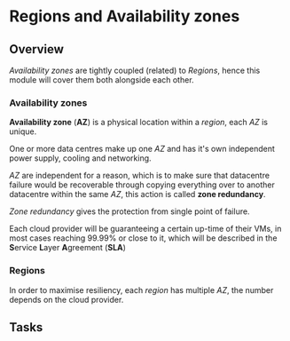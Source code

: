 # Regions and Availability zones

## Overview

*Availability zones* are tightly coupled (related) to *Regions*, hence this module will cover them both alongside each other.

### Availability zones

**Availability zone** (**AZ**) is a physical location within a *region*, each *AZ* is unique. 

One or more data centres make up one *AZ* and has it's own independent power supply, cooling and networking.

*AZ* are independent for a reason, which is to make sure that datacentre failure would be recoverable through copying everything over to another  datacentre within the same *AZ*, this action is called **zone redundancy**.

*Zone redundancy* gives the protection from single point of failure.

Each cloud provider will be guaranteeing a certain up-time of their VMs, in most cases reaching 99.99% or close to it, which will be described in the **S**ervice **L**ayer **A**greement (**SLA**)

### Regions

In order to maximise resiliency, each *region* has multiple *AZ*, the number depends on the cloud provider.

## Tasks

